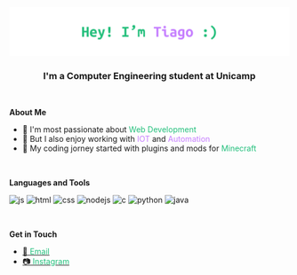 ![Header](Header.png)

### <div align="center">I'm a Computer Engineering student at Unicamp</div>

<br/>

**About Me**
- 💚 I'm most passionate about <span style="color: #22BF7B;">Web Development</span>
- 💜 But I also enjoy working with <span style="color: #C67FFF;">IOT</span> and <span style="color: #C67FFF;">Automation</span>
- 🌳 My coding jorney started with plugins and mods for <span style="color: #22BF7B;">Minecraft</span>

<br/>

**Languages and Tools**
<p>
<img height="40" alt="js" src="https://cdn.jsdelivr.net/gh/devicons/devicon/icons/javascript/javascript-original.svg"> 
<img height="40" alt="html" src="https://cdn.jsdelivr.net/gh/devicons/devicon/icons/html5/html5-original.svg">
<img height="40" alt="css" src="https://cdn.jsdelivr.net/gh/devicons/devicon/icons/css3/css3-original.svg">  
<img height="40" alt="nodejs" src="https://cdn.jsdelivr.net/gh/devicons/devicon/icons/nodejs/nodejs-original.svg">
<img height="40" alt="c" src="https://cdn.jsdelivr.net/gh/devicons/devicon/icons/c/c-original.svg">
<img height="40" alt="python" src="https://cdn.jsdelivr.net/gh/devicons/devicon/icons/python/python-original.svg">
<img height="40" alt="java" src="https://cdn.jsdelivr.net/gh/devicons/devicon/icons/java/java-original.svg">
</p>

<br/>

**Get in Touch**
 - [📧 <span style="color: #22BF7B;">Email</span>](mailto:t215386@dac.unicamp.br)
 - [📷 <span style="color: #22BF7B;">Instagram</span>](https://www.instagram.com/tgodoib/)

<!--
**tgodoib/tgodoib** is a ✨ _special_ ✨ repository because its `README.md` (this file) appears on your GitHub profile.

Here are some ideas to get you started:

- 🔭 I’m currently working on ...
- 🌱 I’m currently learning ...
- 👯 I’m looking to collaborate on ...
- 🤔 I’m looking for help with ...
- 💬 Ask me about ...
- 📫 How to reach me: ...
- 😄 Pronouns: ...
- ⚡ Fun fact: ...
-->
